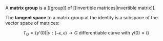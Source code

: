 A **matrix group** is a [[group]] of [[invertible matrices|invertible matrix]].

The **tangent space** to a matrix group at the identity is a subspace of the vector space of matrices:

$$
T_G = \left\{ \gamma'(0) | \gamma : (-\epsilon, \epsilon) \to G \text{ differentiable curve with } \gamma(0) = I\right\}
$$